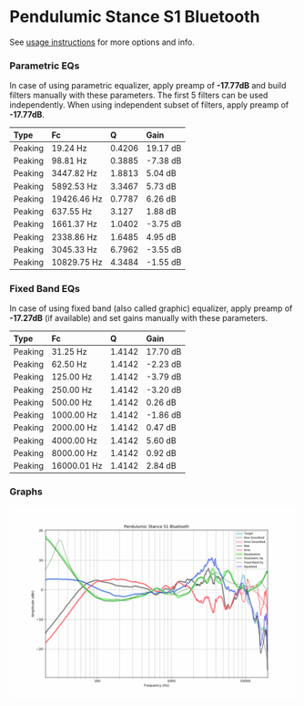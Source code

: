 # Pendulumic Stance S1 Bluetooth
See [usage instructions](https://github.com/jaakkopasanen/AutoEq#usage) for more options and info.

### Parametric EQs
In case of using parametric equalizer, apply preamp of **-17.77dB** and build filters manually
with these parameters. The first 5 filters can be used independently.
When using independent subset of filters, apply preamp of **-17.77dB**.

| Type    | Fc          |      Q | Gain     |
|:--------|:------------|:-------|:---------|
| Peaking | 19.24 Hz    | 0.4206 | 19.17 dB |
| Peaking | 98.81 Hz    | 0.3885 | -7.38 dB |
| Peaking | 3447.82 Hz  | 1.8813 | 5.04 dB  |
| Peaking | 5892.53 Hz  | 3.3467 | 5.73 dB  |
| Peaking | 19426.46 Hz | 0.7787 | 6.26 dB  |
| Peaking | 637.55 Hz   | 3.127  | 1.88 dB  |
| Peaking | 1661.37 Hz  | 1.0402 | -3.75 dB |
| Peaking | 2338.86 Hz  | 1.6485 | 4.95 dB  |
| Peaking | 3045.33 Hz  | 6.7962 | -3.55 dB |
| Peaking | 10829.75 Hz | 4.3484 | -1.55 dB |

### Fixed Band EQs
In case of using fixed band (also called graphic) equalizer, apply preamp of **-17.27dB**
(if available) and set gains manually with these parameters.

| Type    | Fc          |      Q | Gain     |
|:--------|:------------|:-------|:---------|
| Peaking | 31.25 Hz    | 1.4142 | 17.70 dB |
| Peaking | 62.50 Hz    | 1.4142 | -2.23 dB |
| Peaking | 125.00 Hz   | 1.4142 | -3.79 dB |
| Peaking | 250.00 Hz   | 1.4142 | -3.20 dB |
| Peaking | 500.00 Hz   | 1.4142 | 0.26 dB  |
| Peaking | 1000.00 Hz  | 1.4142 | -1.86 dB |
| Peaking | 2000.00 Hz  | 1.4142 | 0.47 dB  |
| Peaking | 4000.00 Hz  | 1.4142 | 5.60 dB  |
| Peaking | 8000.00 Hz  | 1.4142 | 0.92 dB  |
| Peaking | 16000.01 Hz | 1.4142 | 2.84 dB  |

### Graphs
![](./Pendulumic%20Stance%20S1%20Bluetooth.png)